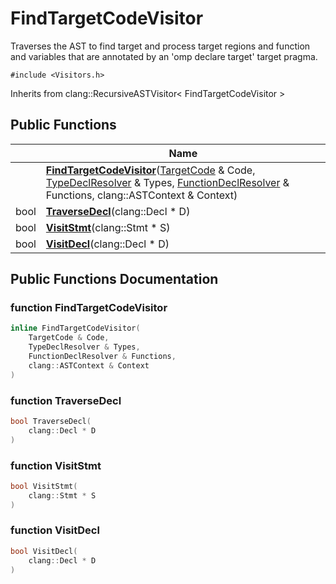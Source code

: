 # FindTargetCodeVisitor



Traverses the AST to find target and process target regions and function and variables that are annotated by an 'omp declare target' target pragma. 


`#include <Visitors.h>`

Inherits from clang::RecursiveASTVisitor< FindTargetCodeVisitor >

## Public Functions

|                | Name           |
| -------------- | -------------- |
| | **[FindTargetCodeVisitor](Classes/classFindTargetCodeVisitor.md#function-findtargetcodevisitor)**([TargetCode](Classes/classTargetCode.md) & Code, [TypeDeclResolver](Classes/classTypeDeclResolver.md) & Types, [FunctionDeclResolver](Classes/classFunctionDeclResolver.md) & Functions, clang::ASTContext & Context) |
| bool | **[TraverseDecl](Classes/classFindTargetCodeVisitor.md#function-traversedecl)**(clang::Decl * D) |
| bool | **[VisitStmt](Classes/classFindTargetCodeVisitor.md#function-visitstmt)**(clang::Stmt * S) |
| bool | **[VisitDecl](Classes/classFindTargetCodeVisitor.md#function-visitdecl)**(clang::Decl * D) |

## Public Functions Documentation

### function FindTargetCodeVisitor

```cpp
inline FindTargetCodeVisitor(
    TargetCode & Code,
    TypeDeclResolver & Types,
    FunctionDeclResolver & Functions,
    clang::ASTContext & Context
)
```


### function TraverseDecl

```cpp
bool TraverseDecl(
    clang::Decl * D
)
```


### function VisitStmt

```cpp
bool VisitStmt(
    clang::Stmt * S
)
```


### function VisitDecl

```cpp
bool VisitDecl(
    clang::Decl * D
)
```


